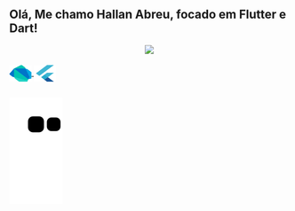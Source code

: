## Olá, Me chamo Hallan Abreu, focado em Flutter e Dart!
<div align="center">
  <a href="https://github.com/hallanabreu2020">
  <img height="250em" src="https://github-readme-stats.vercel.app/api?username=hallanabreu2020&show_icons=true&theme=dracula&include_all_commits=true&count_private=true"/>
</div>
<div style="display: inline_block"><br>
  <img align="center" alt="Rafa-Csharp" height="30" width="40" src="https://raw.githubusercontent.com/devicons/devicon/master/icons/dart/dart-original.svg">
  <img align="center" alt="Rafa-Csharp" height="30" width="40" src="https://raw.githubusercontent.com/devicons/devicon/master/icons/flutter/flutter-original.svg">
</div>
  
  ##
 
<div> 
 
  ![Snake animation](https://github.com/rafaballerini/rafaballerini/blob/output/github-contribution-grid-snake.svg)
 
</div>
